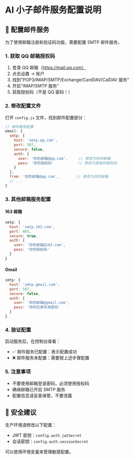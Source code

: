 # AI 小子邮件服务配置说明

## 📧 配置邮件服务

为了使用邮箱注册和验证码功能，需要配置 SMTP 邮件服务。

### 1. 获取 QQ 邮箱授权码

1. 登录 QQ 邮箱（https://mail.qq.com）
2. 点击设置 → 账户
3. 找到"POP3/IMAP/SMTP/Exchange/CardDAV/CalDAV 服务"
4. 开启"IMAP/SMTP 服务"
5. 获取授权码（不是 QQ 密码！）

### 2. 修改配置文件

打开 `config.js` 文件，找到邮件配置部分：

```javascript
// 邮件服务配置
email: {
  smtp: {
    host: 'smtp.qq.com',
    port: 587,
    secure: false,
    auth: {
      user: '你的邮箱@qq.com',     // 修改为你的邮箱
      pass: '你的授权码'           // 修改为获取的授权码
    }
  },
  from: '你的邮箱@qq.com',        // 修改为你的邮箱
  // ...
}
```

### 3. 其他邮箱服务配置

#### 163 邮箱

```javascript
smtp: {
  host: 'smtp.163.com',
  port: 465,
  secure: true,
  auth: {
    user: '你的邮箱@163.com',
    pass: '你的授权码'
  }
}
```

#### Gmail

```javascript
smtp: {
  host: 'smtp.gmail.com',
  port: 587,
  secure: false,
  auth: {
    user: '你的邮箱@gmail.com',
    pass: '你的应用专用密码'
  }
}
```

### 4. 验证配置

启动服务后，在控制台查看：

- ✅ 邮件服务已配置：表示配置成功
- ❌ 邮件服务未配置：需要按上述步骤配置

### 5. 注意事项

- 不要使用邮箱登录密码，必须使用授权码
- 确保邮箱已开启 SMTP 服务
- 配置信息请妥善保管，不要泄露

## 🔐 安全建议

生产环境请修改以下配置：

- JWT 密钥：`config.auth.jwtSecret`
- 会话密钥：`config.auth.sessionSecret`

可以使用环境变量来管理敏感配置。
